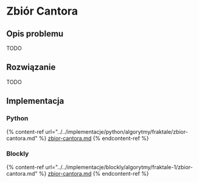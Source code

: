 # Zbiór Cantora

## Opis problemu

TODO

## Rozwiązanie

TODO

## Implementacja

### Python

{% content-ref url="../../implementacje/python/algorytmy/fraktale/zbior-cantora.md" %}
[zbior-cantora.md](../../implementacje/python/algorytmy/fraktale/zbior-cantora.md)
{% endcontent-ref %}

### Blockly

{% content-ref url="../../implementacje/blockly/algorytmy/fraktale-1/zbior-cantora.md" %}
[zbior-cantora.md](../../implementacje/blockly/algorytmy/fraktale-1/zbior-cantora.md)
{% endcontent-ref %}
